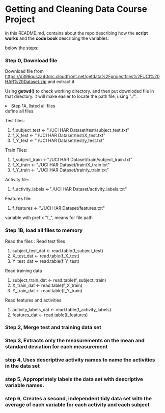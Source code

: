 # Getting and Cleaning Data Course Project

in this README.md, contains about the repo describing how the **script works** and the **code book** describing the variables.

below the steps:

### Step 0, Download file
Download file from https://d396qusza40orc.cloudfront.net/getdata%2Fprojectfiles%2FUCI%20HAR%20Dataset.zip and extract it. 

Using __getwd()__ to check working directory. and then put downloded file in that directory. 
it will make easier to locate the path file, using "./". 

<li>Step 1A, listed all files</li>
define all files 

Test files:
<ol><li>f_subject_test <- "./UCI HAR Dataset/test/subject_test.txt"  </li>
<li>f_X_test <- "./UCI HAR Dataset/test/X_test.txt" </li>
<li>f_Y_test <- "./UCI HAR Dataset/test/y_test.txt" </li>
</ol>

Train Files:
<ol><li>f_subject_train <-"./UCI HAR Dataset/train/subject_train.txt"</li>
<li>f_X_train <- "./UCI HAR Dataset/train/X_train.txt"</li>
<li>f_Y_train <- "./UCI HAR Dataset/train/y_train.txt"</li>
</ol>

Activity file:
<ol><li>f_activity_labels <-"./UCI HAR Dataset/activity_labels.txt"</li></ol>

Features file:
<ol><li>f_features <- "./UCI HAR Dataset/features.txt"</li></ol>

variable with prefix "f_", means for file path 

### Step 1B,  load all files to memory
  
Read the files :
Read test files
<ol><li>subject_test_dat <- read.table(f_subject_test)</li>
   <li>X_test_dat <- read.table(f_X_test)</li>
    <li>Y_test_dat <- read.table(f_Y_test)</li></ol>
Read training data
<ol><li>subject_train_dat <- read.table(f_subject_train)</li>
    <li>X_train_dat <- read.table(f_X_train)</li>
    <li>Y_train_dat <- read.table(f_Y_train)</li></ol>
Read features and activities
<ol><li>activity_labels_dat <- read.table(f_activity_labels)</li>
   <li>features_dat <- read.table(f_features)</li></ol>
  
### Step 2, Merge test and training data set
  
### Step 3, Extracts only the measurements on the mean and standard deviation for each measurement
  
### step 4, Uses descriptive activity names to name the activities in the data set
  
### step 5, Appropriately labels the data set with descriptive variable names.
  
### step 6, Creates a second, independent tidy data set with the average of each variable for each activity and each subject
